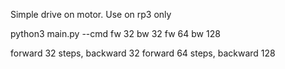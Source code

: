 Simple drive on motor. Use on rp3 only

python3 main.py --cmd fw 32 bw 32 fw 64 bw 128

forward 32 steps, backward 32
forward 64 steps, backward 128
